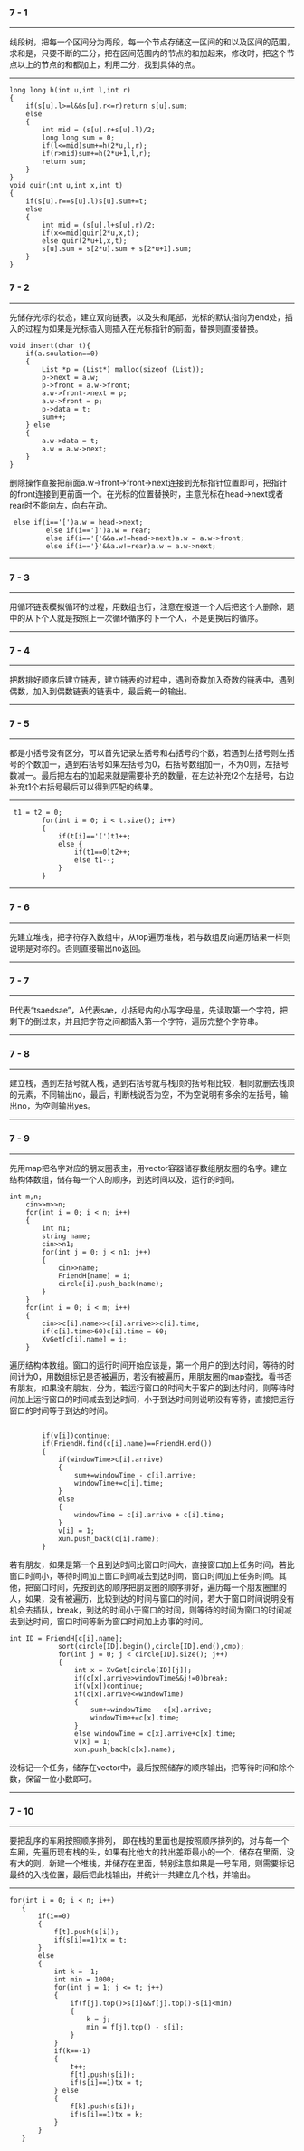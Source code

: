 ### 7 - 1

---

线段树，把每一个区间分为两段，每一个节点存储这一区间的和以及区间的范围，求和是，只要不断的二分，把在区间范围内的节点的和加起来，修改时，把这个节点以上的节点的和都加上，利用二分，找到具体的点。

---

```
long long h(int u,int l,int r)
{
    if(s[u].l>=l&&s[u].r<=r)return s[u].sum;
    else
    {
        int mid = (s[u].r+s[u].l)/2;
        long long sum = 0;
        if(l<=mid)sum+=h(2*u,l,r);
        if(r>mid)sum+=h(2*u+1,l,r);
        return sum;
    }
}
void quir(int u,int x,int t)
{
    if(s[u].r==s[u].l)s[u].sum+=t;
    else
    {
        int mid = (s[u].l+s[u].r)/2;
        if(x<=mid)quir(2*u,x,t);
        else quir(2*u+1,x,t);
        s[u].sum = s[2*u].sum + s[2*u+1].sum;
    }
}
```

### 7 - 2

---

先储存光标的状态，建立双向链表，以及头和尾部，光标的默认指向为end处，插入的过程为如果是光标插入则插入在光标指针的前面，替换则直接替换。

```
void insert(char t){
    if(a.soulation==0)
    {
        List *p = (List*) malloc(sizeof (List));
        p->next = a.w;
        p->front = a.w->front;
        a.w->front->next = p;
        a.w->front = p;
        p->data = t;
        sum++;
    } else
    {
        a.w->data = t;
        a.w = a.w->next;
    }
}
```

删除操作直接把前面a.w->front->front->next连接到光标指针位置即可，把指针的front连接到更前面一个。在光标的位置替换时，主意光标在head->next或者rear时不能向左，向右在动。

```
 else if(i=='[')a.w = head->next;
         else if(i==']')a.w = rear;
         else if(i=='{'&&a.w!=head->next)a.w = a.w->front;
         else if(i=='}'&&a.w!=rear)a.w = a.w->next;
```



---

### 7 - 3

---

用循环链表模拟循环的过程，用数组也行，注意在报道一个人后把这个人删除，题中的从下个人就是按照上一次循环循序的下一个人，不是更换后的循序。

---

### 7 - 4

---

把数排好顺序后建立链表，建立链表的过程中，遇到奇数加入奇数的链表中，遇到偶数，加入到偶数链表的链表中，最后统一的输出。

---

### 7 - 5

---

都是小括号没有区分，可以首先记录左括号和右括号的个数，若遇到左括号则左括号的个数加一，遇到右括号如果左括号为0，右括号数组加一，不为0则，左括号数减一。最后把左右的加起来就是需要补充的数量，在左边补充t2个左括号，右边补充t1个右括号最后可以得到匹配的结果。

---

```
 t1 = t2 = 0;
        for(int i = 0; i < t.size(); i++)
        {
            if(t[i]=='(')t1++;
            else {
                if(t1==0)t2++;
                else t1--;
            }
        }
```

---

### 7 - 6

---

先建立堆栈，把字符存入数组中，从top遍历堆栈，若与数组反向遍历结果一样则说明是对称的。否则直接输出no返回。

---

### 7 - 7

---

B代表“tsaedsae”，A代表sae，小括号内的小写字母是，先读取第一个字符，把剩下的倒过来，并且把字符之间都插入第一个字符，遍历完整个字符串。

---

### 7 - 8

---

建立栈，遇到左括号就入栈，遇到右括号就与栈顶的括号相比较，相同就删去栈顶的元素，不同输出no，最后，判断栈说否为空，不为空说明有多余的左括号，输出no，为空则输出yes。

---

### 7 - 9

---

先用map把名字对应的朋友圈表主，用vector容器储存数组朋友圈的名字。建立结构体数组，储存每一个人的顺序，到达时间以及，运行的时间。

```
int m,n;
    cin>>m>>n;
    for(int i = 0; i < n; i++)
    {
        int n1;
        string name;
        cin>>n1;
        for(int j = 0; j < n1; j++)
        {
            cin>>name;
            FriendH[name] = i;
            circle[i].push_back(name);
        }
    }
    for(int i = 0; i < m; i++)
    {
        cin>>c[i].name>>c[i].arrive>>c[i].time;
        if(c[i].time>60)c[i].time = 60;
        XvGet[c[i].name] = i;
    }
```

遍历结构体数组。窗口的运行时间开始应该是，第一个用户的到达时间，等待的时间计为0，用数组标记是否被遍历，若没有被遍历，用朋友圈的map查找，看书否有朋友，如果没有朋友，分为，若运行窗口的时间大于客户的到达时间，则等待时间加上运行窗口的时间减去到达时间，小于到达时间则说明没有等待，直接把运行窗口的时间等于到达的时间。

```

        if(v[i])continue;
        if(FriendH.find(c[i].name)==FriendH.end())
        {
            if(windowTime>c[i].arrive)
            {
                sum+=windowTime - c[i].arrive;
                windowTime+=c[i].time;
            }
            else
            {
                windowTime = c[i].arrive + c[i].time;
            }
            v[i] = 1;
            xun.push_back(c[i].name);
        }
```

若有朋友，如果是第一个且到达时间比窗口时间大，直接窗口加上任务时间，若比窗口时间小，等待时间加上窗口时间减去到达时间，窗口时间加上任务时间。其他，把窗口时间，先按到达的顺序把朋友圈的顺序排好，遍历每一个朋友圈里的人，如果，没有被遍历，比较到达的时间与窗口的时间，若大于窗口时间说明没有机会去插队，break，到达的时间小于窗口的时间，则等待的时间为窗口的时间减去到达时间，窗口时间等新为窗口时间加上办事的时间。

```
int ID = FriendH[c[i].name];
            sort(circle[ID].begin(),circle[ID].end(),cmp);
            for(int j = 0; j < circle[ID].size(); j++)
            {
                int x = XvGet[circle[ID][j]];
                if(c[x].arrive>windowTime&&j!=0)break;
                if(v[x])continue;
                if(c[x].arrive<=windowTime)
                {
                    sum+=windowTime - c[x].arrive;
                    windowTime+=c[x].time;
                }
                else windowTime = c[x].arrive+c[x].time;
                v[x] = 1;
                xun.push_back(c[x].name);
```

没标记一个任务，储存在vector中，最后按照储存的顺序输出，把等待时间和除个数，保留一位小数即可。

---

### 7 - 10

---

要把乱序的车厢按照顺序排列， 即在栈的里面也是按照顺序排列的，对与每一个车厢，先遍历现有栈的头，如果有比他大的找出差距最小的一个，储存在里面，没有大的则，新建一个堆栈，并储存在里面，特别注意如果是一号车厢，则需要标记最终的入栈位置，最后把此栈输出，并统计一共建立几个栈，并输出。

---

```
for(int i = 0; i < n; i++)
   {
       if(i==0)
       {
           f[t].push(s[i]);
           if(s[i]==1)tx = t;
       }
       else
       {
           int k = -1;
           int min = 1000;
           for(int j = 1; j <= t; j++)
           {
               if(f[j].top()>s[i]&&f[j].top()-s[i]<min)
               {
                   k = j;
                   min = f[j].top() - s[i];
               }
           }
           if(k==-1)
           {
               t++;
               f[t].push(s[i]);
               if(s[i]==1)tx = t;
           } else
           {
               f[k].push(s[i]);
               if(s[i]==1)tx = k;
           }
       }
   }
```

